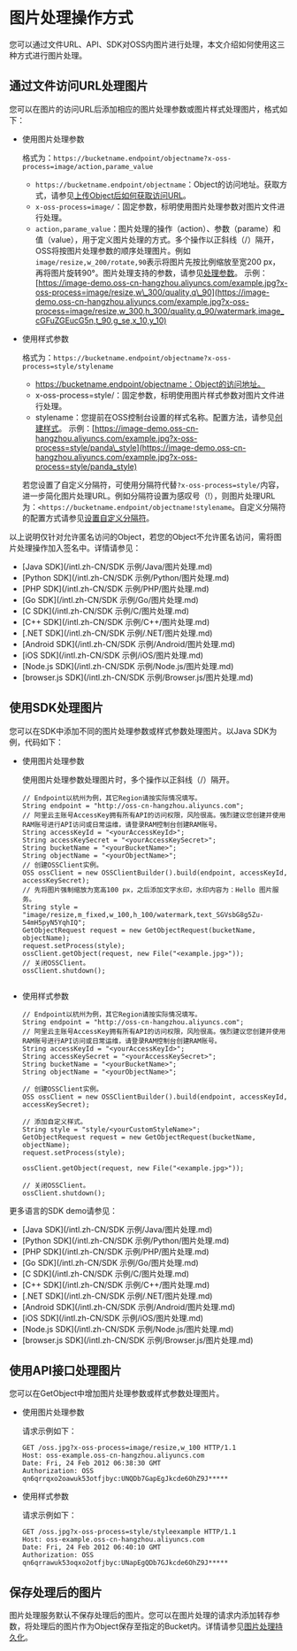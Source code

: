 # 图片处理操作方式

您可以通过文件URL、API、SDK对OSS内图片进行处理，本文介绍如何使用这三种方式进行图片处理。

## 通过文件访问URL处理图片

您可以在图片的访问URL后添加相应的图片处理参数或图片样式处理图片，格式如下：

-   使用图片处理参数

    格式为：`https://bucketname.endpoint/objectname?x-oss-process=image/action,parame_value`

    -   `https://bucketname.endpoint/objectname`：Object的访问地址。获取方式，请参见[上传Object后如何获取访问URL](/intl.zh-CN/开发指南/对象/文件（Object）/常见问题/上传Object后如何获取访问URL？.md)。
    -   `x-oss-process=image/`：固定参数，标明使用图片处理参数对图片文件进行处理。
    -   `action,parame_value`：图片处理的操作（action）、参数（parame）和值（value），用于定义图片处理的方式。多个操作以正斜线（/）隔开，OSS将按图片处理参数的顺序处理图片。例如`image/resize,w_200/rotate,90`表示将图片先按比例缩放至宽200 px，再将图片旋转90°。图片处理支持的参数，请参见[处理参数](/intl.zh-CN/开发指南/数据处理/图片处理指南/简介.md)。
    示例：[https://image-demo.oss-cn-hangzhou.aliyuncs.com/example.jpg?x-oss-process=image/resize,w\_300/quality,q\_90](https://image-demo.oss-cn-hangzhou.aliyuncs.com/example.jpg?x-oss-process=image/resize,w_300,h_300/quality,q_90/watermark,image_cGFuZGEucG5n,t_90,g_se,x_10,y_10)

-   使用样式参数

    格式为：`https://bucketname.endpoint/objectname?x-oss-process=style/stylename`

    -   https://bucketname.endpoint/objectname：Object的访问地址。
    -   x-oss-process=style/：固定参数，标明使用图片样式参数对图片文件进行处理。
    -   stylename：您提前在OSS控制台设置的样式名称。配置方法，请参见[创建样式](/intl.zh-CN/开发指南/数据处理/图片处理指南/图片样式.md)。
    示例：[https://image-demo.oss-cn-hangzhou.aliyuncs.com/example.jpg?x-oss-process=style/panda\_style](https://image-demo.oss-cn-hangzhou.aliyuncs.com/example.jpg?x-oss-process=style/panda_style)

    若您设置了自定义分隔符，可使用分隔符代替`?x-oss-process=style/`内容，进一步简化图片处理URL。例如分隔符设置为感叹号（!），则图片处理URL为：`<https://bucketname.endpoint/objectname!stylename`。自定义分隔符的配置方式请参见[设置自定义分隔符](/intl.zh-CN/开发指南/数据处理/图片处理指南/图片原图保护.md)。


以上说明仅针对允许匿名访问的Object，若您的Object不允许匿名访问，需将图片处理操作加入签名中。详情请参见：

-   [Java SDK](/intl.zh-CN/SDK 示例/Java/图片处理.md)
-   [Python SDK](/intl.zh-CN/SDK 示例/Python/图片处理.md)
-   [PHP SDK](/intl.zh-CN/SDK 示例/PHP/图片处理.md)
-   [Go SDK](/intl.zh-CN/SDK 示例/Go/图片处理.md)
-   [C SDK](/intl.zh-CN/SDK 示例/C/图片处理.md)
-   [C++ SDK](/intl.zh-CN/SDK 示例/C++/图片处理.md)
-   [.NET SDK](/intl.zh-CN/SDK 示例/.NET/图片处理.md)
-   [Android SDK](/intl.zh-CN/SDK 示例/Android/图片处理.md)
-   [iOS SDK](/intl.zh-CN/SDK 示例/iOS/图片处理.md)
-   [Node.js SDK](/intl.zh-CN/SDK 示例/Node.js/图片处理.md)
-   [browser.js SDK](/intl.zh-CN/SDK 示例/Browser.js/图片处理.md)

## 使用SDK处理图片

您可以在SDK中添加不同的图片处理参数或样式参数处理图片。以Java SDK为例，代码如下：

-   使用图片处理参数

    使用图片处理参数处理图片时，多个操作以正斜线（/）隔开。

    ```
    // Endpoint以杭州为例，其它Region请按实际情况填写。
    String endpoint = "http://oss-cn-hangzhou.aliyuncs.com";
    // 阿里云主账号AccessKey拥有所有API的访问权限，风险很高。强烈建议您创建并使用RAM账号进行API访问或日常运维，请登录RAM控制台创建RAM账号。
    String accessKeyId = "<yourAccessKeyId>";
    String accessKeySecret = "<yourAccessKeySecret>";
    String bucketName = "<yourBucketName>";
    String objectName = "<yourObjectName>";
    // 创建OSSClient实例。
    OSS ossClient = new OSSClientBuilder().build(endpoint, accessKeyId, accessKeySecret);
    // 先将图片强制缩放为宽高100 px，之后添加文字水印，水印内容为：Hello 图片服务。
    String style = "image/resize,m_fixed,w_100,h_100/watermark,text_SGVsbG8g5Zu-54mH5pyN5YqhIQ";
    GetObjectRequest request = new GetObjectRequest(bucketName, objectName);
    request.setProcess(style);
    ossClient.getObject(request, new File("<example.jpg>"));
    // 关闭OSSClient。
    ossClient.shutdown();
                            
    ```

-   使用样式参数

    ```
    // Endpoint以杭州为例，其它Region请按实际情况填写。
    String endpoint = "http://oss-cn-hangzhou.aliyuncs.com";
    // 阿里云主账号AccessKey拥有所有API的访问权限，风险很高。强烈建议您创建并使用RAM账号进行API访问或日常运维，请登录RAM控制台创建RAM账号。
    String accessKeyId = "<yourAccessKeyId>";
    String accessKeySecret = "<yourAccessKeySecret>";
    String bucketName = "<yourBucketName>";
    String objectName = "<yourObjectName>";
    
    // 创建OSSClient实例。
    OSS ossClient = new OSSClientBuilder().build(endpoint, accessKeyId, accessKeySecret);
    
    // 添加自定义样式。
    String style = "style/<yourCustomStyleName>";
    GetObjectRequest request = new GetObjectRequest(bucketName, objectName);
    request.setProcess(style);
    
    ossClient.getObject(request, new File("<example.jpg>"));
    
    // 关闭OSSClient。
    ossClient.shutdown();
    ```


更多语言的SDK demo请参见：

-   [Java SDK](/intl.zh-CN/SDK 示例/Java/图片处理.md)
-   [Python SDK](/intl.zh-CN/SDK 示例/Python/图片处理.md)
-   [PHP SDK](/intl.zh-CN/SDK 示例/PHP/图片处理.md)
-   [Go SDK](/intl.zh-CN/SDK 示例/Go/图片处理.md)
-   [C SDK](/intl.zh-CN/SDK 示例/C/图片处理.md)
-   [C++ SDK](/intl.zh-CN/SDK 示例/C++/图片处理.md)
-   [.NET SDK](/intl.zh-CN/SDK 示例/.NET/图片处理.md)
-   [Android SDK](/intl.zh-CN/SDK 示例/Android/图片处理.md)
-   [iOS SDK](/intl.zh-CN/SDK 示例/iOS/图片处理.md)
-   [Node.js SDK](/intl.zh-CN/SDK 示例/Node.js/图片处理.md)
-   [browser.js SDK](/intl.zh-CN/SDK 示例/Browser.js/图片处理.md)

## 使用API接口处理图片

您可以在GetObject中增加图片处理参数或样式参数处理图片。

-   使用图片处理参数

    请求示例如下：

    ```
    GET /oss.jpg?x-oss-process=image/resize,w_100 HTTP/1.1
    Host: oss-example.oss-cn-hangzhou.aliyuncs.com
    Date: Fri, 24 Feb 2012 06:38:30 GMT
    Authorization: OSS qn6qrrqxo2oawuk53otfjbyc:UNQDb7GapEgJkcde6OhZ9J*****
    ```

-   使用样式参数

    请求示例如下：

    ```
    GET /oss.jpg?x-oss-process=style/styleexample HTTP/1.1
    Host: oss-example.oss-cn-hangzhou.aliyuncs.com
    Date: Fri, 24 Feb 2012 06:40:10 GMT
    Authorization: OSS qn6qrrawuk53oqxo2otfjbyc:UNapEgQDb7GJkcde6OhZ9J*****
    ```


## 保存处理后的图片

图片处理服务默认不保存处理后的图片。您可以在图片处理的请求内添加转存参数，将处理后的图片作为Object保存至指定的Bucket内。详情请参见[图片处理持久化](/intl.zh-CN/开发指南/数据处理/图片处理指南/图片处理持久化.md)。

